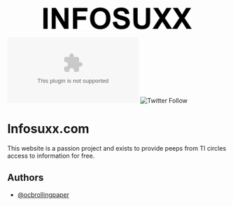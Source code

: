 
<p align="center">
  <img width="342px" height= "52px" src="https://raw.githubusercontent.com/ocbrollingpaper/infosuxx.com/main/assets/logo.png">
</p>


[![GitHub license](https://img.shields.io/github/license/ocbrollingpapper/infosuxx.com?color=black&style=for-the-badge)](https://github.com/ocbrollingpapper/infosuxx.com/blob/main/LICENSE)
![Twitter Follow](https://img.shields.io/twitter/follow/marxvolt?color=black&label=My%20twitter&style=for-the-badge)

# Infosuxx.com
This website is a passion project and exists to provide peeps from TI circles access to information for free.

## Authors

- [@ocbrollingpaper](https://www.github.com/ocbrollingpaper)

